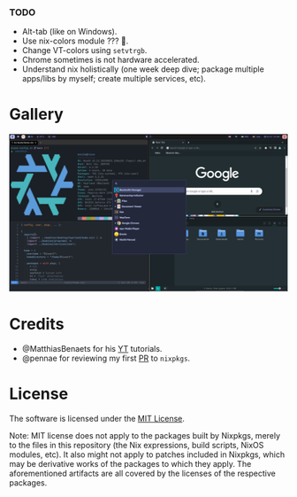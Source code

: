 ### TODO
* Alt-tab (like on Windows).
* Use nix-colors module ??? 🤔.
* Change VT-colors using `setvtrgb`.
* Chrome sometimes is not hardware accelerated.
* Understand nix holistically (one week deep dive; package multiple apps/libs by myself; create multiple services, etc).

# Gallery
![Desktop image](./misc/preview.png)

# Credits
* @<!-- -->MatthiasBenaets for his [YT](https://github.com/MatthiasBenaets/nixos-config) tutorials.
* @<!-- -->pennae for reviewing my first [PR](https://github.com/NixOS/nixpkgs/pull/221321) to `nixpkgs`.

# License
The software is licensed under the [MIT License](LICENSE).

Note: MIT license does not apply to the packages built by Nixpkgs,
merely to the files in this repository (the Nix expressions, build
scripts, NixOS modules, etc). It also might not apply to patches
included in Nixpkgs, which may be derivative works of the packages to
which they apply. The aforementioned artifacts are all covered by the
licenses of the respective packages.
